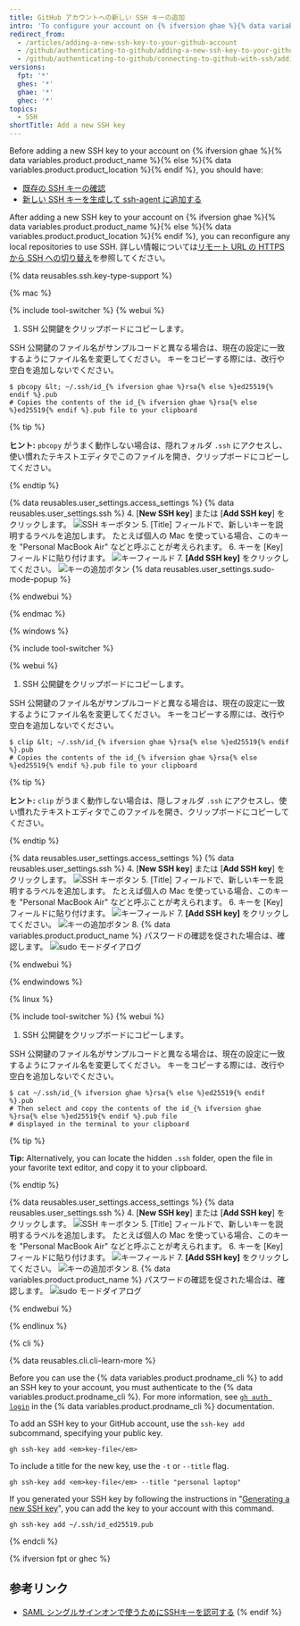 ```yaml
---
title: GitHub アカウントへの新しい SSH キーの追加
intro: 'To configure your account on {% ifversion ghae %}{% data variables.product.product_name %}{% else %}{% data variables.product.product_location %}{% endif %} to use your new (or existing) SSH key, you''ll also need to add the key to your account.'
redirect_from:
  - /articles/adding-a-new-ssh-key-to-your-github-account
  - /github/authenticating-to-github/adding-a-new-ssh-key-to-your-github-account
  - /github/authenticating-to-github/connecting-to-github-with-ssh/adding-a-new-ssh-key-to-your-github-account
versions:
  fpt: '*'
  ghes: '*'
  ghae: '*'
  ghec: '*'
topics:
  - SSH
shortTitle: Add a new SSH key
---
```


Before adding a new SSH key to your account on {% ifversion ghae %}{% data variables.product.product_name %}{% else %}{% data variables.product.product_location %}{% endif %}, you should have:
* [既存の SSH キーの確認](/articles/checking-for-existing-ssh-keys)
* [新しい SSH キーを生成して ssh-agent に追加する](/articles/generating-a-new-ssh-key-and-adding-it-to-the-ssh-agent)

After adding a new SSH key to your account on {% ifversion ghae %}{% data variables.product.product_name %}{% else %}{% data variables.product.product_location %}{% endif %}, you can reconfigure any local repositories to use SSH. 詳しい情報については[リモート URL の HTTPS から SSH への切り替え](/github/getting-started-with-github/managing-remote-repositories/#switching-remote-urls-from-https-to-ssh)を参照してください。

{% data reusables.ssh.key-type-support %}

{% mac %}

{% include tool-switcher %}
{% webui %}

1. SSH 公開鍵をクリップボードにコピーします。

  SSH 公開鍵のファイル名がサンプルコードと異なる場合は、現在の設定に一致するようにファイル名を変更してください。 キーをコピーする際には、改行や空白を追加しないでください。

  ```shell
  $ pbcopy &lt; ~/.ssh/id_{% ifversion ghae %}rsa{% else %}ed25519{% endif %}.pub
  # Copies the contents of the id_{% ifversion ghae %}rsa{% else %}ed25519{% endif %}.pub file to your clipboard
  ```

  {% tip %}

  **ヒント:** `pbcopy` がうまく動作しない場合は、隠れフォルダ `.ssh` にアクセスし、使い慣れたテキストエディタでこのファイルを開き、クリップボードにコピーしてください。

  {% endtip %}

{% data reusables.user_settings.access_settings %}
{% data reusables.user_settings.ssh %}
4. [**New SSH key**] または [**Add SSH key**] をクリックします。 ![SSH キーボタン](/assets/images/help/settings/ssh-add-ssh-key.png)
5. [Title] フィールドで、新しいキーを説明するラベルを追加します。 たとえば個人の Mac を使っている場合、このキーを "Personal MacBook Air" などと呼ぶことが考えられます。
6. キーを [Key] フィールドに貼り付けます。 ![キーフィールド](/assets/images/help/settings/ssh-key-paste.png)
7. **[Add SSH key]** をクリックしてください。 ![キーの追加ボタン](/assets/images/help/settings/ssh-add-key.png)
{% data reusables.user_settings.sudo-mode-popup %}

{% endwebui %}

{% endmac %}

{% windows %}

{% include tool-switcher %}

{% webui %}

1. SSH 公開鍵をクリップボードにコピーします。

  SSH 公開鍵のファイル名がサンプルコードと異なる場合は、現在の設定に一致するようにファイル名を変更してください。 キーをコピーする際には、改行や空白を追加しないでください。

  ```shell
  $ clip &lt; ~/.ssh/id_{% ifversion ghae %}rsa{% else %}ed25519{% endif %}.pub
  # Copies the contents of the id_{% ifversion ghae %}rsa{% else %}ed25519{% endif %}.pub file to your clipboard
  ```

  {% tip %}

  **ヒント:** `clip` がうまく動作しない場合は、隠しフォルダ `.ssh` にアクセスし、使い慣れたテキストエディタでこのファイルを開き、クリップボードにコピーしてください。

  {% endtip %}

{% data reusables.user_settings.access_settings %}
{% data reusables.user_settings.ssh %}
4. [**New SSH key**] または [**Add SSH key**] をクリックします。 ![SSH キーボタン](/assets/images/help/settings/ssh-add-ssh-key.png)
5. [Title] フィールドで、新しいキーを説明するラベルを追加します。 たとえば個人の Mac を使っている場合、このキーを "Personal MacBook Air" などと呼ぶことが考えられます。
6. キーを [Key] フィールドに貼り付けます。 ![キーフィールド](/assets/images/help/settings/ssh-key-paste.png)
7. **[Add SSH key]** をクリックしてください。 ![キーの追加ボタン](/assets/images/help/settings/ssh-add-key.png)
8. {% data variables.product.product_name %} パスワードの確認を促された場合は、確認します。 ![sudo モードダイアログ](/assets/images/help/settings/sudo_mode_popup.png)

{% endwebui %}

{% endwindows %}

{% linux %}

{% include tool-switcher %}
{% webui %}

1. SSH 公開鍵をクリップボードにコピーします。

  SSH 公開鍵のファイル名がサンプルコードと異なる場合は、現在の設定に一致するようにファイル名を変更してください。 キーをコピーする際には、改行や空白を追加しないでください。

  ```shell
  $ cat ~/.ssh/id_{% ifversion ghae %}rsa{% else %}ed25519{% endif %}.pub
  # Then select and copy the contents of the id_{% ifversion ghae %}rsa{% else %}ed25519{% endif %}.pub file
  # displayed in the terminal to your clipboard
  ```

  {% tip %}

  **Tip:** Alternatively, you can locate the hidden `.ssh` folder, open the file in your favorite text editor, and copy it to your clipboard.

  {% endtip %}

{% data reusables.user_settings.access_settings %}
{% data reusables.user_settings.ssh %}
4. [**New SSH key**] または [**Add SSH key**] をクリックします。 ![SSH キーボタン](/assets/images/help/settings/ssh-add-ssh-key.png)
5. [Title] フィールドで、新しいキーを説明するラベルを追加します。 たとえば個人の Mac を使っている場合、このキーを "Personal MacBook Air" などと呼ぶことが考えられます。
6. キーを [Key] フィールドに貼り付けます。 ![キーフィールド](/assets/images/help/settings/ssh-key-paste.png)
7. **[Add SSH key]** をクリックしてください。 ![キーの追加ボタン](/assets/images/help/settings/ssh-add-key.png)
8. {% data variables.product.product_name %} パスワードの確認を促された場合は、確認します。 ![sudo モードダイアログ](/assets/images/help/settings/sudo_mode_popup.png)

{% endwebui %}

{% endlinux %}

{% cli %}

{% data reusables.cli.cli-learn-more %}

Before you can use the {% data variables.product.prodname_cli %} to add an SSH key to your account, you must authenticate to the {% data variables.product.prodname_cli %}. For more information, see [`gh auth login`](https://cli.github.com/manual/gh_auth_login) in the {% data variables.product.prodname_cli %} documentation.

To add an SSH key to your GitHub account, use the `ssh-key add` subcommand, specifying your public key.

```shell
gh ssh-key add <em>key-file</em>
```

To include a title for the new key, use the `-t` or `--title` flag.

```shell
gh ssh-key add <em>key-file</em> --title "personal laptop"
```

If you generated your SSH key by following the instructions in "[Generating a new SSH key](/authentication/connecting-to-github-with-ssh/generating-a-new-ssh-key-and-adding-it-to-the-ssh-agent)", you can add the key to your account with this command.

```shell
gh ssh-key add ~/.ssh/id_ed25519.pub
```

{% endcli %}

{% ifversion fpt or ghec %}
## 参考リンク

- [SAML シングルサインオンで使うためにSSHキーを認可する](/articles/authorizing-an-ssh-key-for-use-with-saml-single-sign-on)
{% endif %}
